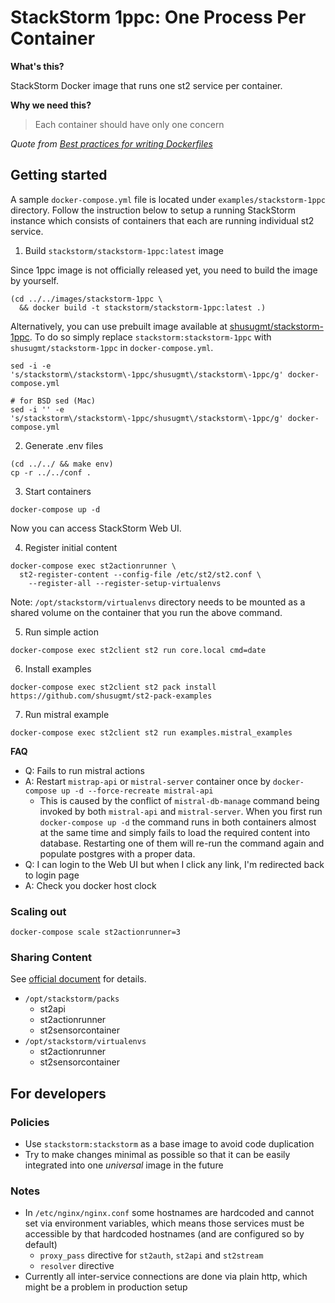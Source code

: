 # StackStorm 1ppc: One Process Per Container

**What's this?**

StackStorm Docker image that runs one st2 service per container.

**Why we need this?**

> Each container should have only one concern

*Quote from [Best practices for writing Dockerfiles](https://docs.docker.com/engine/userguide/eng-image/dockerfile_best-practices/)*

## Getting started

A sample `docker-compose.yml` file is located under `examples/stackstorm-1ppc` directory. Follow the instruction below to setup a running StackStorm instance which consists of containers that each are running individual st2 service.

1. Build `stackstorm/stackstorm-1ppc:latest` image

Since 1ppc image is not officially released yet, you need to build the image by yourself.

```
(cd ../../images/stackstorm-1ppc \
  && docker build -t stackstorm/stackstorm-1ppc:latest .)
```

Alternatively, you can use prebuilt image available at [shusugmt/stackstorm-1ppc](https://hub.docker.com/r/shusugmt/stackstorm-1ppc/). To do so simply replace `stackstorm:stackstorm-1ppc` with `shusugmt/stackstorm-1ppc` in `docker-compose.yml`.

```
sed -i -e 's/stackstorm\/stackstorm\-1ppc/shusugmt\/stackstorm\-1ppc/g' docker-compose.yml

# for BSD sed (Mac)
sed -i '' -e 's/stackstorm\/stackstorm\-1ppc/shusugmt\/stackstorm\-1ppc/g' docker-compose.yml
```

2. Generate .env files

```
(cd ../../ && make env)
cp -r ../../conf .
```

3. Start containers

```
docker-compose up -d
```

Now you can access StackStorm Web UI.

4. Register initial content

```
docker-compose exec st2actionrunner \
  st2-register-content --config-file /etc/st2/st2.conf \
    --register-all --register-setup-virtualenvs
```

Note: `/opt/stackstorm/virtualenvs` directory needs to be mounted as a shared volume on the container that you run the above command.

5. Run simple action

```
docker-compose exec st2client st2 run core.local cmd=date
```

6. Install examples

```
docker-compose exec st2client st2 pack install https://github.com/shusugmt/st2-pack-examples
```

7. Run mistral example

```
docker-compose exec st2client st2 run examples.mistral_examples
```


**FAQ**

- Q: Fails to run mistral actions
- A: Restart `mistrap-api` or `mistral-server` container once by `docker-compose up -d --force-recreate mistral-api`
    - This is caused by the conflict of `mistral-db-manage` command being invoked by both `mistral-api` and `mistral-server`. When you first run `docker-compose up -d` the command runs in both containers almost at the same time and simply fails to load the required content into database. Restarting one of them will re-run the command again and populate postgres with a proper data.
- Q: I can login to the Web UI but when I click any link, I'm redirected back to login page
- A: Check you docker host clock

### Scaling out

```
docker-compose scale st2actionrunner=3
```

### Sharing Content

See [official document](https://docs.stackstorm.com/reference/ha.html#sharing-content) for details.

- `/opt/stackstorm/packs`
    - st2api
    - st2actionrunner
    - st2sensorcontainer
- `/opt/stackstorm/virtualenvs`
    - st2actionrunner
    - st2sensorcontainer

## For developers

### Policies

- Use `stackstorm:stackstorm` as a base image to avoid code duplication
- Try to make changes minimal as possible so that it can be easily integrated into one *universal* image in the future

### Notes

- In `/etc/nginx/nginx.conf` some hostnames are hardcoded and cannot set via environment variables, which means those services must be accessible by that hardcoded hostnames (and are configured so by default)
    - `proxy_pass` directive for `st2auth`, `st2api` and `st2stream`
    - `resolver` directive
- Currently all inter-service connections are done via plain http, which might be a problem in production setup
